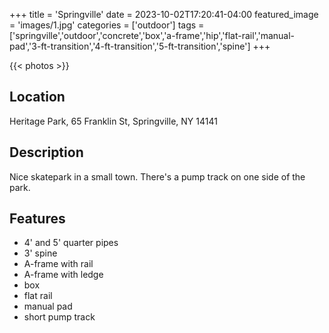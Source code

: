 +++
title = 'Springville'
date = 2023-10-02T17:20:41-04:00
featured_image = 'images/1.jpg'
categories = ['outdoor']
tags = ['springville','outdoor','concrete','box','a-frame','hip','flat-rail','manual-pad','3-ft-transition','4-ft-transition','5-ft-transition','spine']
+++

{{< photos >}}

## Location

Heritage Park, 65 Franklin St, Springville, NY 14141

## Description

Nice skatepark in a small town. There's a pump track on one side of the park.

## Features

- 4' and 5' quarter pipes
- 3' spine
- A-frame with rail
- A-frame with ledge
- box
- flat rail
- manual pad
- short pump track
